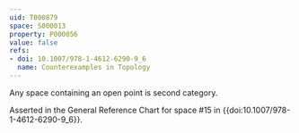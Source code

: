 ```yaml
---
uid: T000879
space: S000013
property: P000056
value: false
refs:
- doi: 10.1007/978-1-4612-6290-9_6
  name: Counterexamples in Topology
---
```


Any space containing an open point is second category.

Asserted in the General Reference Chart for space #15 in
{{doi:10.1007/978-1-4612-6290-9_6}}.
